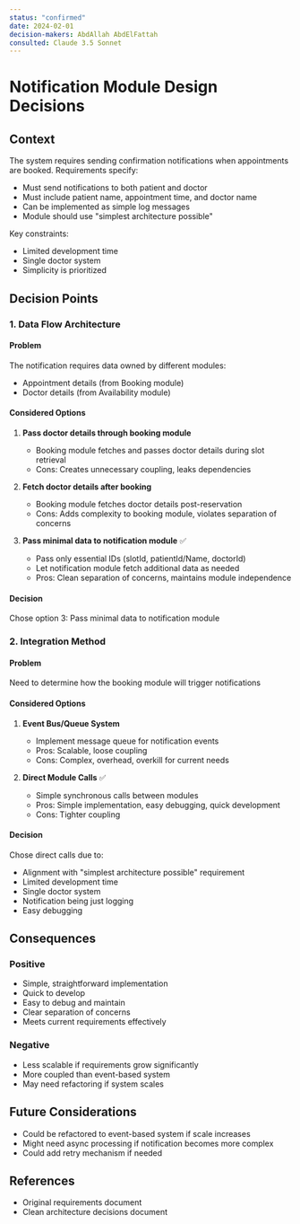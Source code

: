 ```yaml
---
status: "confirmed"
date: 2024-02-01
decision-makers: AbdAllah AbdElFattah
consulted: Claude 3.5 Sonnet
---
```


# Notification Module Design Decisions

## Context

The system requires sending confirmation notifications when appointments are booked. Requirements specify:
- Must send notifications to both patient and doctor
- Must include patient name, appointment time, and doctor name
- Can be implemented as simple log messages
- Module should use "simplest architecture possible"

Key constraints:
- Limited development time
- Single doctor system
- Simplicity is prioritized

## Decision Points

### 1. Data Flow Architecture

#### Problem
The notification requires data owned by different modules:
- Appointment details (from Booking module)
- Doctor details (from Availability module)

#### Considered Options

1. **Pass doctor details through booking module**
   - Booking module fetches and passes doctor details during slot retrieval
   - Cons: Creates unnecessary coupling, leaks dependencies

2. **Fetch doctor details after booking**
   - Booking module fetches doctor details post-reservation
   - Cons: Adds complexity to booking module, violates separation of concerns

3. **Pass minimal data to notification module** ✅
   - Pass only essential IDs (slotId, patientId/Name, doctorId)
   - Let notification module fetch additional data as needed
   - Pros: Clean separation of concerns, maintains module independence

#### Decision
Chose option 3: Pass minimal data to notification module

### 2. Integration Method

#### Problem
Need to determine how the booking module will trigger notifications

#### Considered Options

1. **Event Bus/Queue System**
   - Implement message queue for notification events
   - Pros: Scalable, loose coupling
   - Cons: Complex, overhead, overkill for current needs

2. **Direct Module Calls** ✅
   - Simple synchronous calls between modules
   - Pros: Simple implementation, easy debugging, quick development
   - Cons: Tighter coupling

#### Decision
Chose direct calls due to:
- Alignment with "simplest architecture possible" requirement
- Limited development time
- Single doctor system
- Notification being just logging
- Easy debugging

## Consequences

### Positive
- Simple, straightforward implementation
- Quick to develop
- Easy to debug and maintain
- Clear separation of concerns
- Meets current requirements effectively

### Negative
- Less scalable if requirements grow significantly
- More coupled than event-based system
- May need refactoring if system scales

## Future Considerations
- Could be refactored to event-based system if scale increases
- Might need async processing if notification becomes more complex
- Could add retry mechanism if needed

## References
- Original requirements document
- Clean architecture decisions document
